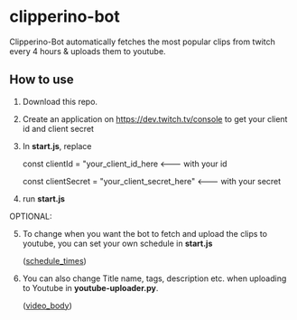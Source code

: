 # clipperino-bot

Clipperino-Bot automatically fetches the most popular clips from twitch every 4 hours & uploads them to youtube.

## How to use
1. Download this repo.
2. Create an application on https://dev.twitch.tv/console to get your client id and client secret
3. In **start.js**, replace


    const clientId = "your_client_id_here <--- with your id
  
  
    const clientSecret = "your_client_secret_here" <--- with your secret


4. run **start.js**

OPTIONAL:

5. To change when you want the bot to fetch and upload the clips to youtube, you can set your own schedule in **start.js**


    ([schedule_times](https://i.ibb.co/BTQJWVc/shcedule-Job.jpg))
6. You can also change Title name, tags, description etc. when uploading to Youtube in **youtube-uploader.py**.


    ([video_body](https://i.ibb.co/wcH3NgP/youtube-uploader-body.jpg))
